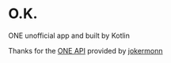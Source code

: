 # O.K.
ONE unofficial app and built by Kotlin

Thanks for the [ONE API](https://github.com/jokermonn/-Api/blob/master/ONEv3.5.0~.md) provided by [jokermonn](https://github.com/jokermonn)
